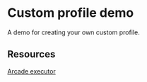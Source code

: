 # Custom profile demo

A demo for creating your own custom profile.

## Resources

[Arcade executor](https://developers.arcgis.com/javascript/latest/api-reference/esri-arcade.html#createArcadeExecutor)
